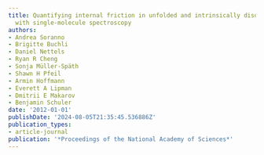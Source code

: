 ```yaml
---
title: Quantifying internal friction in unfolded and intrinsically disordered proteins
  with single-molecule spectroscopy
authors:
- Andrea Soranno
- Brigitte Buchli
- Daniel Nettels
- Ryan R Cheng
- Sonja Müller-Späth
- Shawn H Pfeil
- Armin Hoffmann
- Everett A Lipman
- Dmitrii E Makarov
- Benjamin Schuler
date: '2012-01-01'
publishDate: '2024-08-05T21:35:45.536886Z'
publication_types:
- article-journal
publication: '*Proceedings of the National Academy of Sciences*'
---
```

